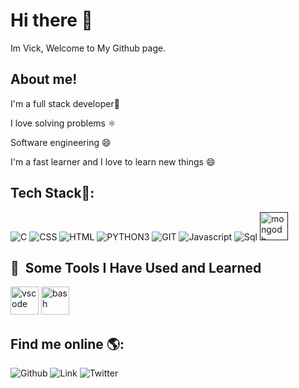 # Hi there 👋
Im Vick, Welcome to My Github page.


## About me!
I'm a full stack developer:car:

I love solving problems ⚛️

Software engineering :smile:

I'm a fast learner and I love to learn new things :smile:

## Tech Stack🔭:
![C](https://camo.githubusercontent.com/5859172b2d0854f4d70d35118ae1fbb8d92f967ea654f1bb1bdae4a346d03926/68747470733a2f2f696d672e736869656c64732e696f2f62616467652f632d2532333030353939432e7376673f7374796c653d666f722d7468652d6261646765266c6f676f3d63266c6f676f436f6c6f723d7768697465) ![CSS](https://camo.githubusercontent.com/e6b67b27998fca3bccf4c0ee479fc8f9de09d91f389cccfbe6cb1e29c10cfbd7/68747470733a2f2f696d672e736869656c64732e696f2f62616467652f637373332d2532333135373242362e7376673f7374796c653d666f722d7468652d6261646765266c6f676f3d63737333266c6f676f436f6c6f723d7768697465) ![HTML](https://camo.githubusercontent.com/49fbb99f92674cc6825349b154b65aaf4064aec465d61e8e1f9fb99da3d922a1/68747470733a2f2f696d672e736869656c64732e696f2f62616467652f68746d6c352d2532334533344632362e7376673f7374796c653d666f722d7468652d6261646765266c6f676f3d68746d6c35266c6f676f436f6c6f723d7768697465) ![PYTHON3](https://camo.githubusercontent.com/a1b2dac5667822ee0d98ae6d799da61987fd1658dfeb4d2ca6e3c99b1535ebd8/68747470733a2f2f696d672e736869656c64732e696f2f62616467652f707974686f6e2d3336373041303f7374796c653d666f722d7468652d6261646765266c6f676f3d707974686f6e266c6f676f436f6c6f723d666664643534) ![GIT](https://camo.githubusercontent.com/a09f569edae49a5be3071e3e8e76521bdda18716bcd5ea8185818aba31179973/68747470733a2f2f696d672e736869656c64732e696f2f62616467652f6769742d2532336663366432362e7376673f267374796c653d666f722d7468652d6261646765266c6f676f3d676974266c6f676f436f6c6f723d7768697465) ![Javascript](https://img.shields.io/badge/JavaScript-F7DF1E?style=for-the-badge&logo=javascript&logoColor=black) ![Sql](https://img.shields.io/badge/SQL-3776AB?style=for-the-badge&logo=mysql&logoColor=white) <a href=""><img src="https://cdn4.iconfinder.com/data/icons/logos-3/512/mongodb-2-256.png" alt="mongodb" width="45" height="45"/> </a>

<h2> 🚀 &nbsp;Some Tools I Have Used and Learned</h2>
<p align="left">
 <img src="https://cdn.jsdelivr.net/gh/devicons/devicon/icons/vscode/vscode-original.svg" alt="vscode" width="45" height="45"/>
<img src="https://cdn.jsdelivr.net/gh/devicons/devicon/icons/bash/bash-original.svg" alt="bash" width="45" height="45"/>

## Find me online 🌎:
![Github](https://img.shields.io/badge/-Vick-grey?style=flat-square&logo=Github&logoColor=white&link=https://github.com/Vickouma77/)   ![Link](https://img.shields.io/badge/-Vick-blue?style=flat-square&logo=Linkedin&logoColor=white&link=https://www.linkedin.com/in/vickouma/)   ![Twitter](https://img.shields.io/badge/-Vckouma-blue?style=flat-square&logo=Twitter&logoColor=white&link=https://twitter.com/Vckouma)
<!--
**Vickouma77/Vickouma77** is a ✨ _special_ ✨ repository because its `README.md` (this file) appears on your GitHub profile.

Here are some ideas to get you started:

- 🔭 I’m currently working on ...
- 🌱 I’m currently learning ...
- 👯 I’m looking to collaborate on ...
- 💬 Ask me about ...
- 📫 How to reach me: ...
- 😄 Pronouns: ...
- ⚡ Fun fact: ...
-->
